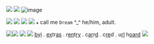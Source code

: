 ![](https://camo.githubusercontent.com/71934cfbfc803a11ba102876aeba05d670f5b5ca45ef52bd8c1d5f33b2d13c2c/68747470733a2f2f63646e2e646973636f72646170702e636f6d2f6174746163686d656e74732f313032333131303630363237363030313739322f313035313133363135333335343531343538322f70726f6e6f756e735f312e706e67) ![](https://camo.githubusercontent.com/71934cfbfc803a11ba102876aeba05d670f5b5ca45ef52bd8c1d5f33b2d13c2c/68747470733a2f2f63646e2e646973636f72646170702e636f6d2f6174746163686d656e74732f313032333131303630363237363030313739322f313035313133363135333335343531343538322f70726f6e6f756e735f312e706e67)   ![image](https://user-images.githubusercontent.com/120639690/209561922-40ef826f-a25f-498b-9250-ebaea0d88c38.png)

![](https://camo.githubusercontent.com/71934cfbfc803a11ba102876aeba05d670f5b5ca45ef52bd8c1d5f33b2d13c2c/68747470733a2f2f63646e2e646973636f72646170702e636f6d2f6174746163686d656e74732f313032333131303630363237363030313739322f313035313133363135333335343531343538322f70726f6e6f756e735f312e706e67) ![](https://camo.githubusercontent.com/71934cfbfc803a11ba102876aeba05d670f5b5ca45ef52bd8c1d5f33b2d13c2c/68747470733a2f2f63646e2e646973636f72646170702e636f6d2f6174746163686d656e74732f313032333131303630363237363030313739322f313035313133363135333335343531343538322f70726f6e6f756e735f312e706e67) ![](https://camo.githubusercontent.com/71934cfbfc803a11ba102876aeba05d670f5b5ca45ef52bd8c1d5f33b2d13c2c/68747470733a2f2f63646e2e646973636f72646170702e636f6d2f6174746163686d656e74732f313032333131303630363237363030313739322f313035313133363135333335343531343538322f70726f6e6f756e735f312e706e67) ![](https://i.imgur.com/ryvica6.gif) `★`  call me `Dream` ^_^ he/him, adult.


![](https://camo.githubusercontent.com/71934cfbfc803a11ba102876aeba05d670f5b5ca45ef52bd8c1d5f33b2d13c2c/68747470733a2f2f63646e2e646973636f72646170702e636f6d2f6174746163686d656e74732f313032333131303630363237363030313739322f313035313133363135333335343531343538322f70726f6e6f756e735f312e706e67)![](https://camo.githubusercontent.com/71934cfbfc803a11ba102876aeba05d670f5b5ca45ef52bd8c1d5f33b2d13c2c/68747470733a2f2f63646e2e646973636f72646170702e636f6d2f6174746163686d656e74732f313032333131303630363237363030313739322f313035313133363135333335343531343538322f70726f6e6f756e735f312e706e67) ![](https://camo.githubusercontent.com/71934cfbfc803a11ba102876aeba05d670f5b5ca45ef52bd8c1d5f33b2d13c2c/68747470733a2f2f63646e2e646973636f72646170702e636f6d2f6174746163686d656e74732f313032333131303630363237363030313739322f313035313133363135333335343531343538322f70726f6e6f756e735f312e706e67) ![](https://camo.githubusercontent.com/71934cfbfc803a11ba102876aeba05d670f5b5ca45ef52bd8c1d5f33b2d13c2c/68747470733a2f2f63646e2e646973636f72646170702e636f6d2f6174746163686d656e74732f313032333131303630363237363030313739322f313035313133363135333335343531343538322f70726f6e6f756e735f312e706e67)  [b](http://txti.es/frat)y[i](http://txti.es/frat) . [ex](http://txti.es/lsolate)tr[as](http://txti.es/lsolate) . r[en](https://rentry.co/dreem)t[ry](https://rentry.co/dreem) . c[ar](https://dreamwastaken.drr.ac/)r[d](https://dreamwastaken.drr.ac/) . c[re](https://twitter.com/catmunches/status/1459635169997082633/photo/1)d . u[rl](https://rentry.co/cigbreak) h[oard](https://rentry.co/cigbreak) ![](https://xyz.crd.co/assets/images/gallery01/d3d3f16f.gif?v=869c86e4)


                              
